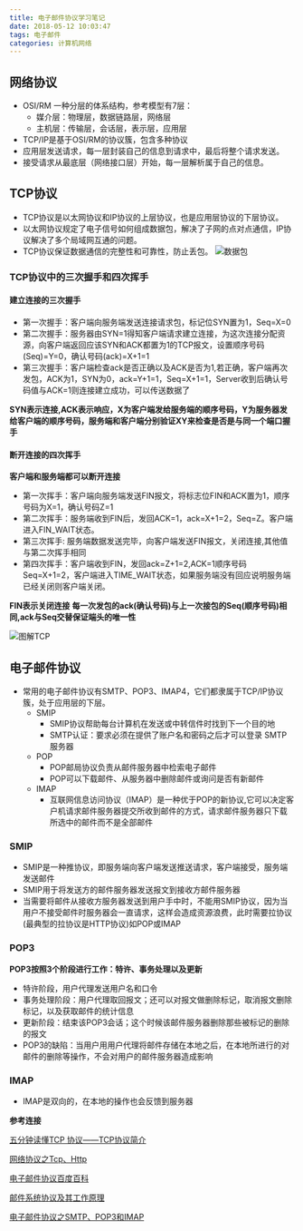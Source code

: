 ```yaml
---
title: 电子邮件协议学习笔记
date: 2018-05-12 10:03:47
tags: 电子邮件
categories: 计算机网络
---
```


## 网络协议
<!--more--> 

* OSI/RM 一种分层的体系结构，参考模型有7层：
    * 媒介层：物理层，数据链路层，网络层
    * 主机层：传输层，会话层，表示层，应用层
* TCP/IP是基于OSI/RM的协议簇，包含多种协议
* 应用层发送请求，每一层封装自己的信息到请求中，最后将整个请求发送。
* 接受请求从最底层（网络接口层）开始，每一层解析属于自己的信息。

## TCP协议
* TCP协议是以太网协议和IP协议的上层协议，也是应用层协议的下层协议。
* 以太网协议规定了电子信号如何组成数据包，解决了子网的点对点通信，IP协议解决了多个局域网互通的问题。
* TCP协议保证数据通信的完整性和可靠性，防止丢包。
![数据包](https://img-blog.csdn.net/20170611234044643?watermark/2/text/aHR0cDovL2Jsb2cuY3Nkbi5uZXQvTmluZ2RheGluZzE5OTQ=/font/5a6L5L2T/fontsize/400/fill/I0JBQkFCMA==/dissolve/70/gravity/SouthEast)
### TCP协议中的三次握手和四次挥手
#### 建立连接的三次握手
* 第一次握手：客户端向服务端发送连接请求包，标记位SYN置为1，Seq=X=0
* 第二次握手：服务器由SYN=1得知客户端请求建立连接，为这次连接分配资源，向客户端返回应该SYN和ACK都置为1的TCP报文，设置顺序号码(Seq)=Y=0，确认号码(ack)=X+1=1
* 第三次握手：客户端检查ack是否正确以及ACK是否为1,若正确，客户端再次发包，ACK为1，SYN为0，ack=Y+1=1，Seq=X+1=1，Server收到后确认号码值与ACK=1则连接建立成功，可以传送数据了

**SYN表示连接,ACK表示响应，X为客户端发给服务端的顺序号码，Y为服务器发给客户端的顺序号码，服务端和客户端分别验证XY来检查是否是与同一个端口握手**

#### 断开连接的四次挥手
**客户端和服务端都可以断开连接**

* 第一次挥手：客户端向服务端发送FIN报文，将标志位FIN和ACK置为1，顺序号码为X=1，确认号码Z=1
* 第二次挥手：服务端收到FIN后，发回ACK=1，ack=X+1=2，Seq=Z。客户端进入FIN_WAIT状态。
* 第三次挥手: 服务端数据发送完毕，向客户端发送FIN报文，关闭连接,其他值与第二次挥手相同
* 第四次挥手：客户端收到FIN，发回ack=Z+1=2,ACK=1顺序号码Seq=X+1=2，客户端进入TIME_WAIT状态，如果服务端没有回应说明服务端已经关闭则客户端关闭。

**FIN表示关闭连接**
**每一次发包的ack(确认号码)与上一次接包的Seq(顺序号码)相同,ack与Seq交替保证端头的唯一性**

![图解TCP](https://imgconvert.csdnimg.cn/aHR0cHM6Ly9pbWFnZXMyMDE1LmNuYmxvZ3MuY29tL2Jsb2cvNzMxNzE5LzIwMTYwNS83MzE3MTktMjAxNjA1MjAyMjE3NDkxMjMtOTA2ODA5NDM2LnBuZw?x-oss-process=image/format,png)

## 电子邮件协议
* 常用的电子邮件协议有SMTP、POP3、IMAP4，它们都隶属于TCP/IP协议簇，处于应用层的下层。
    * SMIP
        * SMIP协议帮助每台计算机在发送或中转信件时找到下一个目的地
        * SMTP认证：要求必须在提供了账户名和密码之后才可以登录 SMTP 服务器
    * POP
        * POP邮局协议负责从邮件服务器中检索电子邮件
        * POP可以下载邮件、从服务器中删除邮件或询问是否有新邮件
    * IMAP
         * 互联网信息访问协议（IMAP）是一种优于POP的新协议,它可以决定客户机请求邮件服务器提交所收到邮件的方式，请求邮件服务器只下载所选中的邮件而不是全部邮件

### SMIP
* SMIP是一种推协议，即服务端向客户端发送推送请求，客户端接受，服务端发送邮件
* SMIP用于将发送方的邮件服务器发送报文到接收方邮件服务器
* 当需要将邮件从接收方服务器发送到用户手中时，不能用SMIP协议，因为当用户不接受邮件时服务器会一直请求，这样会造成资源浪费，此时需要拉协议(最典型的拉协议是HTTP协议)如POP或IMAP

### POP3
**POP3按照3个阶段进行工作：特许、事务处理以及更新**

* 特许阶段，用户代理发送用户名和口令
* 事务处理阶段：用户代理取回报文；还可以对报文做删除标记，取消报文删除标记，以及获取邮件的统计信息
* 更新阶段：结束该POP3会话；这个时候该邮件服务器删除那些被标记的删除的报文
* POP3的缺陷：当用户用用户代理将邮件存储在本地之后，在本地所进行的对邮件的删除等操作，不会对用户的邮件服务器造成影响

### IMAP
* IMAP是双向的，在本地的操作也会反馈到服务器

**参考连接**

[五分钟读懂TCP 协议——TCP协议简介](https://blog.csdn.net/ningdaxing1994/article/details/73076795)

[网络协议之Tcp、Http](http://www.cnblogs.com/ImBit/p/5513401.html)

[电子邮件协议百度百科](https://baike.baidu.com/item/%E7%94%B5%E5%AD%90%E9%82%AE%E4%BB%B6%E5%8D%8F%E8%AE%AE/4105152?fr=aladdin)

[邮件系统协议及其工作原理](http://baijiahao.baidu.com/s?id=1588991855144570932&wfr=spider&for=pc)

[电子邮件协议之SMTP、POP3和IMAP](https://blog.csdn.net/ladybai/article/details/50988205)